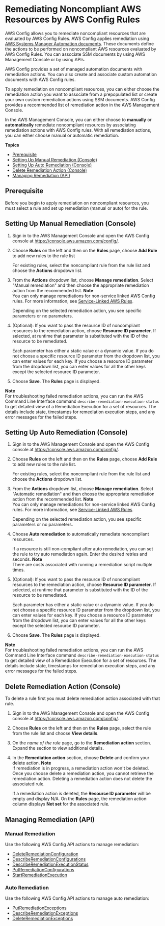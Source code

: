 # Remediating Noncompliant AWS Resources by AWS Config Rules<a name="remediation"></a>

 AWS Config allows you to remediate noncompliant resources that are evaluated by AWS Config Rules\. AWS Config applies remediation using [AWS Systems Manager Automation documents](https://docs.aws.amazon.com/systems-manager/latest/userguide/systems-manager-automation.html)\. These documents define the actions to be performed on noncompliant AWS resources evaluated by AWS Config Rules\. You can associate SSM documents by using AWS Management Console or by using APIs\.

AWS Config provides a set of managed automation documents with remediation actions\. You can also create and associate custom automation documents with AWS Config rules\. 

To apply remediation on noncompliant resources, you can either choose the remediation action you want to associate from a prepopulated list or create your own custom remediation actions using SSM documents\. AWS Config provides a recommended list of remediation action in the AWS Management Console\. 

In the AWS Management Console, you can either choose to **manually** or **automatically** remediate noncompliant resources by associating remediation actions with AWS Config rules\. With all remediation actions, you can either choose manual or automatic remediation\.

**Topics**
+ [Prerequisite](#prerequisite)
+ [Setting Up Manual Remediation \(Console\)](#setup-manualremediation)
+ [Setting Up Auto Remediation \(Console\)](#setup-autoremediation)
+ [Delete Remediation Action \(Console\)](#delete-remediation-action)
+ [Managing Remediation \(API\)](#remediate-api)

## Prerequisite<a name="prerequisite"></a>

Before you begin to apply remediation on noncompliant resources, you must select a rule and set up remediation \(manual or auto\) for the rule\.

## Setting Up Manual Remediation \(Console\)<a name="setup-manualremediation"></a>

1. Sign in to the AWS Management Console and open the AWS Config console at [https://console\.aws\.amazon\.com/config/](https://console.aws.amazon.com/config/)\.

1. Choose **Rules** on the left and then on the **Rules** page, choose **Add Rule** to add new rules to the rule list 

   For existing rules, select the noncompliant rule from the rule list and choose the **Actions** dropdown list\.

1. From the **Actions** dropdown list, choose **Manage remediation**\. Select "Manual remediation" and then choose the appropriate remediation action from the recommended list\.
**Note**  
You can only manage remediations for non\-service linked AWS Config rules\. For more information, see [ Service\-Linked AWS Rules](https://docs.aws.amazon.com/config/latest/developerguide/service-linked-awsconfig-rules.html)\.

   Depending on the selected remediation action, you see specific parameters or no parameters\.

1. \(Optional\): If you want to pass the resource ID of noncompliant resources to the remediation action, choose **Resource ID parameter**\. If selected, at runtime that parameter is substituted with the ID of the resource to be remediated\.

   Each parameter has either a static value or a dynamic value\. If you do not choose a specific resource ID parameter from the dropdown list, you can enter values for each key\. If you choose a resource ID parameter from the dropdown list, you can enter values for all the other keys except the selected resource ID parameter\. 

1. Choose **Save**\. The **Rules** page is displayed\.

**Note**  
For troubleshooting failed remediation actions, you can run the AWS Command Line Interface command `describe-remediation-execution-status` to get detailed view of a Remediation Execution for a set of resources\. The details include state, timestamps for remediation execution steps, and any error messages for the failed steps\.

## Setting Up Auto Remediation \(Console\)<a name="setup-autoremediation"></a>

1. Sign in to the AWS Management Console and open the AWS Config console at [https://console\.aws\.amazon\.com/config/](https://console.aws.amazon.com/config/)\.

1. Choose **Rules** on the left and then on the **Rules** page, choose **Add Rule** to add new rules to the rule list\. 

   For existing rules, select the noncompliant rule from the rule list and choose the **Actions** dropdown list\.

1. From the **Actions** dropdown list, choose **Manage remediation**\. Select "Automatic remediation" and then choose the appropriate remediation action from the recommended list\.
**Note**  
You can only manage remediations for non\-service linked AWS Config rules\. For more information, see [ Service\-Linked AWS Rules](https://docs.aws.amazon.com/config/latest/developerguide/service-linked-awsconfig-rules.html)\.

   Depending on the selected remediation action, you see specific parameters or no parameters\.

1. Choose **Auto remediation** to automatically remediate noncompliant resources\.

   If a resource is still non\-compliant after auto remediation, you can set the rule to try auto remediation again\. Enter the desired retries and seconds\.
**Note**  
There are costs associated with running a remediation script multiple times\.

1. \(Optional\): If you want to pass the resource ID of noncompliant resources to the remediation action, choose **Resource ID parameter**\. If selected, at runtime that parameter is substituted with the ID of the resource to be remediated\.

   Each parameter has either a static value or a dynamic value\. If you do not choose a specific resource ID parameter from the dropdown list, you can enter values for each key\. If you choose a resource ID parameter from the dropdown list, you can enter values for all the other keys except the selected resource ID parameter\. 

1. Choose **Save**\. The **Rules** page is displayed\.

**Note**  
For troubleshooting failed remediation actions, you can run the AWS Command Line Interface command `describe-remediation-execution-status` to get detailed view of a Remediation Execution for a set of resources\. The details include state, timestamps for remediation execution steps, and any error messages for the failed steps\.

## Delete Remediation Action \(Console\)<a name="delete-remediation-action"></a>

To delete a rule first you must delete remediation action associated with that rule\. 

1. Sign in to the AWS Management Console and open the AWS Config console at [https://console\.aws\.amazon\.com/config/](https://console.aws.amazon.com/config/)\.

1. Choose **Rules** on the left and then on the **Rules** page, select the rule from the rule list and choose **View details**\.

1. On the *name of the rule* page, go to the **Remediation action** section\. Expand the section to view additional details\.

1. In the **Remediation action** section, choose **Delete** and confirm your delete action\.
**Note**  
If remediation is in progress, a remediation action won't be deleted\. Once you choose delete a remediation action, you cannot retrieve the remediation action\. Deleting a remediation action does not delete the associated rule\.

   If a remediation action is deleted, the **Resource ID parameter** will be empty and display N/A\. On the **Rules** page, the remediation action column displays **Not set** for the associated rule\.

## Managing Remediation \(API\)<a name="remediate-api"></a>

### Manual Remediation<a name="remediate-api"></a>

Use the following AWS Config API actions to manage remediation:
+ [DeleteRemediationConfiguration](https://docs.aws.amazon.com/config/latest/APIReference/API_DeleteRemediationConfiguration.html)
+ [DescribeRemediationConfigurations](https://docs.aws.amazon.com/config/latest/APIReference/API_DescribeRemediationConfigurations.html)
+ [DescribeRemediationExecutionStatus](https://docs.aws.amazon.com/config/latest/APIReference/API_DescribeRemediationExecutionStatus.html)
+ [PutRemediationConfigurations](https://docs.aws.amazon.com/config/latest/APIReference/API_PutRemediationConfigurations.html)
+ [StartRemediationExecution](https://docs.aws.amazon.com/config/latest/APIReference/API_StartRemediationExecution.html)

### Auto Remediation<a name="remediate-api"></a>

Use the following AWS Config API actions to manage auto remediation:
+ [PutRemediationExceptions](https://docs.aws.amazon.com/config/latest/APIReference/API_PutRemediationExceptions.html)
+ [DescribeRemediationExceptions](https://docs.aws.amazon.com/config/latest/APIReference/API_DescribeRemediationExceptions.html)
+ [DeleteRemediationExceptions](https://docs.aws.amazon.com/config/latest/APIReference/API_DeleteRemediationExceptions.html)